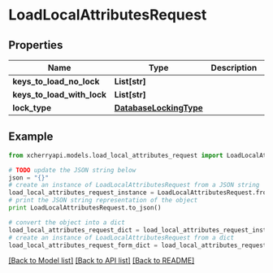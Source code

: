 # LoadLocalAttributesRequest


## Properties
Name | Type | Description | Notes
------------ | ------------- | ------------- | -------------
**keys_to_load_no_lock** | **List[str]** |  | [optional] 
**keys_to_load_with_lock** | **List[str]** |  | [optional] 
**lock_type** | [**DatabaseLockingType**](DatabaseLockingType.md) |  | [optional] 

## Example

```python
from xcherryapi.models.load_local_attributes_request import LoadLocalAttributesRequest

# TODO update the JSON string below
json = "{}"
# create an instance of LoadLocalAttributesRequest from a JSON string
load_local_attributes_request_instance = LoadLocalAttributesRequest.from_json(json)
# print the JSON string representation of the object
print LoadLocalAttributesRequest.to_json()

# convert the object into a dict
load_local_attributes_request_dict = load_local_attributes_request_instance.to_dict()
# create an instance of LoadLocalAttributesRequest from a dict
load_local_attributes_request_form_dict = load_local_attributes_request.from_dict(load_local_attributes_request_dict)
```
[[Back to Model list]](../README.md#documentation-for-models) [[Back to API list]](../README.md#documentation-for-api-endpoints) [[Back to README]](../README.md)


